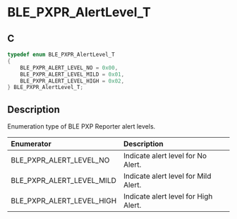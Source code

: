 # BLE_PXPR_AlertLevel_T

## C

```c
typedef enum BLE_PXPR_AlertLevel_T
{
    BLE_PXPR_ALERT_LEVEL_NO = 0x00,
    BLE_PXPR_ALERT_LEVEL_MILD = 0x01,
    BLE_PXPR_ALERT_LEVEL_HIGH = 0x02,
} BLE_PXPR_AlertLevel_T;
```

## Description

Enumeration type of BLE PXP Reporter alert levels.


|Enumerator|Description|
|:---|:---|
|BLE_PXPR_ALERT_LEVEL_NO|Indicate alert level for No Alert.|
|BLE_PXPR_ALERT_LEVEL_MILD|Indicate alert level for Mild Alert.|
|BLE_PXPR_ALERT_LEVEL_HIGH|Indicate alert level for High Alert.|

